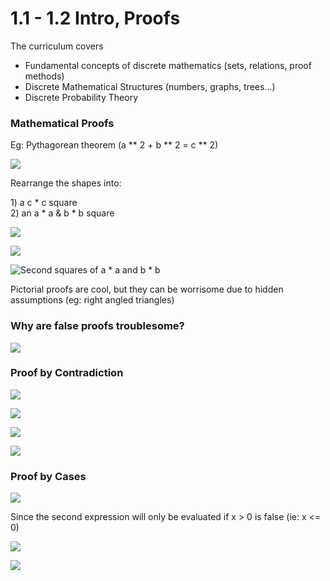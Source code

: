 # 1.1 - 1.2 Intro, Proofs

The curriculum covers

* Fundamental concepts of discrete mathematics \(sets, relations, proof methods\)
* Discrete Mathematical Structures \(numbers, graphs, trees...\)
* Discrete Probability Theory

### Mathematical Proofs

Eg: Pythagorean theorem \(a \*\* 2 + b \*\* 2 = c \*\* 2\)

![](../../../.gitbook/assets/image%20%2878%29.png)

Rearrange the shapes into:

1\)  a c \* c square  
2\) an a \* a & b \* b square

![](../../../.gitbook/assets/image%20%2872%29.png)

![](../../../.gitbook/assets/image%20%2868%29.png)

![Second squares of a \* a and b \* b](../../../.gitbook/assets/image%20%2845%29.png)

Pictorial proofs are cool, but they can be worrisome due to hidden assumptions \(eg: right angled triangles\)

### Why are false proofs troublesome?

![](../../../.gitbook/assets/image%20%2856%29.png)

### Proof by Contradiction

![](../../../.gitbook/assets/image%20%2850%29.png)

![](../../../.gitbook/assets/image%20%2842%29.png)

![](../../../.gitbook/assets/image%20%2851%29.png)

![](../../../.gitbook/assets/image%20%2837%29.png)

### Proof by Cases

![](../../../.gitbook/assets/image%20%2887%29.png)

Since the second expression will only be evaluated if x &gt; 0 is false \(ie: x &lt;= 0\)

![](../../../.gitbook/assets/image%20%2869%29.png)

![](../../../.gitbook/assets/image%20%2877%29.png)

